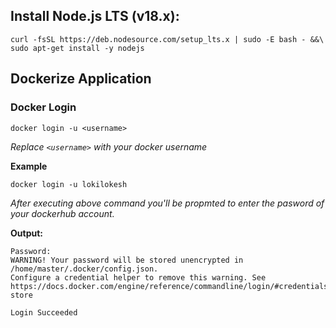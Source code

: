 ## Install Node.js LTS (v18.x):
```
curl -fsSL https://deb.nodesource.com/setup_lts.x | sudo -E bash - &&\
sudo apt-get install -y nodejs
```
## Dockerize Application
### Docker Login
```
docker login -u <username>
```

*Replace `<username>` with your docker username*


**Example**

`docker login -u lokilokesh`


*After executing above command you'll be propmted to enter the pasword of your dockerhub account.*

**Output:**
```
Password: 
WARNING! Your password will be stored unencrypted in /home/master/.docker/config.json.
Configure a credential helper to remove this warning. See
https://docs.docker.com/engine/reference/commandline/login/#credentials-store

Login Succeeded
```


